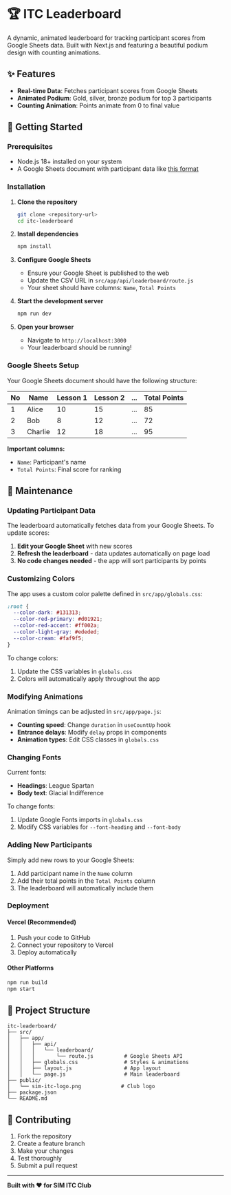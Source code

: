 # 🏆 ITC Leaderboard

A dynamic, animated leaderboard for tracking participant scores from Google Sheets data. Built with Next.js and featuring a beautiful podium design with counting animations.

## ✨ Features

- **Real-time Data**: Fetches participant scores from Google Sheets
- **Animated Podium**: Gold, silver, bronze podium for top 3 participants
- **Counting Animation**: Points animate from 0 to final value

## 🚀 Getting Started

### Prerequisites

- Node.js 18+ installed on your system
- A Google Sheets document with participant data like [this format](https://docs.google.com/spreadsheets/d/1jeOni4L-EtVD_sJS8NVoeYO1bs10RSQtqY4gg9ruPRc/edit?usp=sharing)

### Installation

1. **Clone the repository**
   ```bash
   git clone <repository-url>
   cd itc-leaderboard
   ```

2. **Install dependencies**
   ```bash
   npm install
   ```

3. **Configure Google Sheets**
   - Ensure your Google Sheet is published to the web
   - Update the CSV URL in `src/app/api/leaderboard/route.js`
   - Your sheet should have columns: `Name`, `Total Points`

4. **Start the development server**
   ```bash
   npm run dev
   ```

5. **Open your browser**
   - Navigate to `http://localhost:3000`
   - Your leaderboard should be running!

### Google Sheets Setup

Your Google Sheets document should have the following structure:

| No | Name    | Lesson 1 | Lesson 2 | ... | Total Points |
|----|---------|----------|----------|-----|--------------|
| 1  | Alice   | 10       | 15       | ... | 85           |
| 2  | Bob     | 8        | 12       | ... | 72           |
| 3  | Charlie | 12       | 18       | ... | 95           |

**Important columns:**
- `Name`: Participant's name
- `Total Points`: Final score for ranking

## 🔧 Maintenance

### Updating Participant Data

The leaderboard automatically fetches data from your Google Sheets. To update scores:

1. **Edit your Google Sheet** with new scores
2. **Refresh the leaderboard** - data updates automatically on page load
3. **No code changes needed** - the app will sort participants by points

### Customizing Colors

The app uses a custom color palette defined in `src/app/globals.css`:

```css
:root {
  --color-dark: #131313;
  --color-red-primary: #d01921;
  --color-red-accent: #ff002a;
  --color-light-gray: #ededed;
  --color-cream: #faf9f5;
}
```

To change colors:
1. Update the CSS variables in `globals.css`
2. Colors will automatically apply throughout the app

### Modifying Animations

Animation timings can be adjusted in `src/app/page.js`:

- **Counting speed**: Change `duration` in `useCountUp` hook
- **Entrance delays**: Modify `delay` props in components
- **Animation types**: Edit CSS classes in `globals.css`

### Changing Fonts

Current fonts:
- **Headings**: League Spartan
- **Body text**: Glacial Indifference

To change fonts:
1. Update Google Fonts imports in `globals.css`
2. Modify CSS variables for `--font-heading` and `--font-body`

### Adding New Participants

Simply add new rows to your Google Sheets:
1. Add participant name in the `Name` column
2. Add their total points in the `Total Points` column
3. The leaderboard will automatically include them

### Deployment

#### Vercel (Recommended)
1. Push your code to GitHub
2. Connect your repository to Vercel
3. Deploy automatically

#### Other Platforms
```bash
npm run build
npm start
```

## 📁 Project Structure

```
itc-leaderboard/
├── src/
│   ├── app/
│   │   ├── api/
│   │   │   └── leaderboard/
│   │   │       └── route.js          # Google Sheets API
│   │   ├── globals.css               # Styles & animations
│   │   ├── layout.js                 # App layout
│   │   └── page.js                   # Main leaderboard
├── public/
│   └── sim-itc-logo.png             # Club logo
├── package.json
└── README.md
```

## 🤝 Contributing

1. Fork the repository
2. Create a feature branch
3. Make your changes
4. Test thoroughly
5. Submit a pull request

---

**Built with ❤️ for SIM ITC Club**